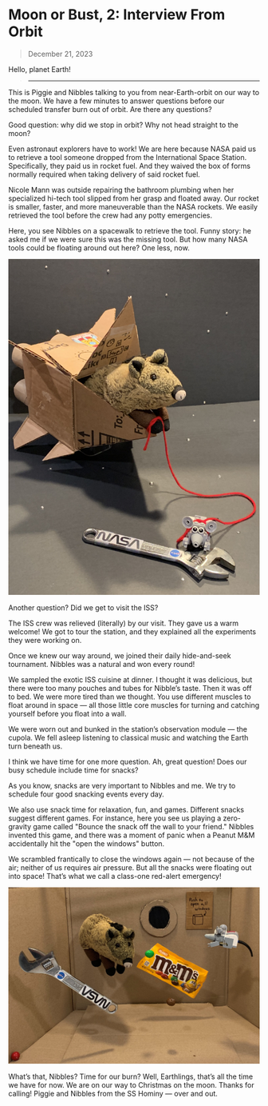 # Moon or Bust, 2: Interview From Orbit

> December 21, 2023

Hello, planet Earth!

> ---

This is Piggie and Nibbles talking to you from near-Earth-orbit on our way to the moon. We have a few minutes to answer questions before our scheduled transfer burn out of orbit. Are there any questions?

Good question: why did we stop in orbit? Why not head straight to the moon?

Even astronaut explorers have to work! We are here because NASA paid us to retrieve a tool someone dropped from the International Space Station. Specifically, they paid us in rocket fuel. And they waived the box of forms normally required when taking delivery of said rocket fuel.

Nicole Mann was outside repairing the bathroom plumbing when her specialized hi-tech tool slipped from her grasp and floated away. Our rocket is smaller, faster, and more maneuverable than the NASA rockets. We easily retrieved the tool before the crew had any potty emergencies.

Here, you see Nibbles on a spacewalk to retrieve the tool. Funny story: he asked me if we were sure this was the missing tool. But how many NASA tools could be floating around out here? One less, now.

![](wrench.jpg)

Another question? Did we get to visit the ISS?

The ISS crew was relieved (literally) by our visit. They gave us a warm welcome! We got to tour the station, and they explained all the experiments they were working on.

Once we knew our way around, we joined their daily hide-and-seek tournament. Nibbles was a natural and won every round!

We sampled the exotic ISS cuisine at dinner. I thought it was delicious, but there were too many pouches and tubes for Nibble’s taste. Then it was off to bed. We were more tired than we thought. You use different muscles to float around in space — all those little core muscles for turning and catching yourself before you float into a wall.

We were worn out and bunked in the station’s observation module — the cupola. We fell asleep listening to classical music and watching the Earth turn beneath us.

I think we have time for one more question. Ah, great question! Does our busy schedule include time for snacks?

As you know, snacks are very important to Nibbles and me. We try to schedule four good snacking events every day.

We also use snack time for relaxation, fun, and games. Different snacks suggest different games. For instance, here you see us playing a zero-gravity game called "Bounce the snack off the wall to your friend." Nibbles invented this game, and there was a moment of panic when a Peanut M&M accidentally hit the "open the windows" button.

We scrambled frantically to close the windows again — not because of the air; neither of us requires air pressure. But all the snacks were floating out into space! That’s what we call a class-one red-alert emergency!

![](snacks.jpg)

What’s that, Nibbles? Time for our burn? Well, Earthlings, that’s all the time we have for now. We are on our way to Christmas on the moon. Thanks for calling! Piggie and Nibbles from the SS Hominy — over and out.
